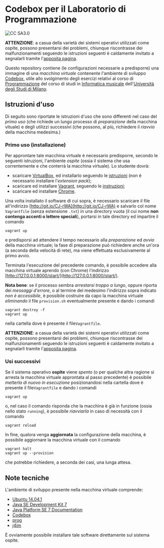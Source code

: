 # Codebox per il Laboratorio di Programmazione


![CC SA3.0](http://i.creativecommons.org/l/by-sa/3.0/88x31.png)

**ATTENZIONE**: a casua della varietà dei sistemi operativi  utilizzati come
ospite, possono presentarsi dei problemi, chiunque riscontrasse dei
malfunzionamenti seguendo le istruzioni seguenti è caldamente invitato a
segnalarli tramite l'[apposita pagina](http://goo.gl/forms/IYxj9GtX58).

Questo repository contiene (le configurazioni necessarie a predisporre) una
immagine di una *macchina virtuale* contenente l'ambiente di sviluppo
[Codebox](https://www.codebox.io/), utile allo svolgimento degli esercizi
relativi al corso di [Programmazione](http://boldi.di.unimi.it/Corsi/Mus2014/)
del corso di studi in [Informatica
musicale](http://www.ccdinf.unimi.it/it/corsiDiStudio/2015/F3Xof2/)
dell'[Università degli Studi di Milano](http://www.unimi.it/).

## Istruzioni d'uso

Di seguito sono riportate le istruzioni d'uso che sono differenti nel caso del
*primo uso* (che richiede un lungo processo di *preparazione* della macchina
vituale) e degli utilizzi successivi (che possono, al più, richiedere il
*riavvio* della macchina medesima.)

### Primo uso (installazione)

Per approntare tale macchina virtuale è necessario predisporre, secondo le
seguenti istruzioni, l'ambiente *ospite* (ossia il sistema che usa
correntemente e che conterrà la macchina virtuale). Lo studente dovrà:

* scaricare [VirtualBox](https://www.virtualbox.org/), ed installarlo seguendo le [istruzioni](https://www.virtualbox.org/manual/ch02.html) (non è necessario installare l'*extension pack*);
* scaricare ed installare [Vagrant](http://www.vagrantup.com/), seguendo le [instruzioni](http://docs.vagrantup.com/v2/installation/index.html);
* scaricare ed installare [Chrome](https://www.google.com/chrome/).

Una volta installato il software di cui sopra, è necessario scaricare il file
all'indirizzo [http://git.io/CJ-rWA](http://git.io/CJ-rWA) e salvarlo col nome
`Vagrantfile` (senza estensione `.txt`) in una directory vuota (il cui nome **non contenga accenti o lettere speciali**), portarsi in
tale directory ed impartire il comando

	vagrant up

e predisporsi ad attendere il tempo necessario alla *preparazione* ed *avvio*
della macchina virtuale; la fase di preparazione può richiedere anche un'ora
(a seconda della velocità di rete), ma viene effettuata esclusivamente al
primo avvio.

Terminata l'esecuzione del precedente comando, è possibile accedere alla
macchina virtuale aprendo (con Chrome) l'indirizzo
[http://127.0.0.1:8000/start/](http://127.0.0.1:8000/start/).

**Nota bene**: se il processo sembra *arrestarsi troppo a lungo*, oppure
riporta dei *messaggi d'errore*, o al termine del medesimo l'indirizzo sopra
indicato *non è accessibile*, è possibile costruire da capo la macchina
virtuale *eliminando* il file `provision.sh` eventualmente presente e dando i
comandi

    vagrant destroy -f
    vagrant up

nella cartella dove è presente il file`Vagrantfile`.

**ATTENZIONE**: a casua della varietà dei sistemi operativi  utilizzati come
ospite, possono presentarsi dei problemi, chiunque riscontrasse dei
malfunzionamenti seguendo le istruzioni seguenti è caldamente invitato a
segnalarli tramite l'[apposita pagina](http://goo.gl/forms/IYxj9GtX58).

### Usi successivi

Se il sistema operativo **ospite** viene *spento* (o per qualche altra ragione
si arresta la macchina virtuale approntata al passo precedente) è possibile
*metterla di nuovo in esecuzione* posizionandosi nella cartella  dove è
presente il file`Vagrantfile` e dando i comandi

    vagrant up

o, nel caso il comando risponda che la macchina è già in funzione (ossia nello
stato `running`), è possibile *riavviarla* in caso di necessità con il comando

    vagrant reload

In fine, qualora venga **aggiornata** la configurazione della macchina, è
possibile aggiornare la macchina virtuale con il comando

	vagrant halt
	vagrant up --provision

che potrebbe richiedere, a seconda dei casi, una lunga attesa.


## Note tecniche


L'ambiente di sviluppo presente nella macchina virtuale comprende:

- [Ubuntu 14.04.1](http://releases.ubuntu.com/14.04/)
- [Java SE Development Kit 7](http://www.oracle.com/technetwork/java/javase/downloads/jdk7-downloads-1880260.html)
- [Java Platform SE 7 Documentation](http://docs.oracle.com/javase/7/docs/)
- [Codebox](https://www.codebox.io/)
- [prog](http://pighizzini.di.unimi.it/jb/librerie/)
- [j4im](https://github.com/mapio/j4im)

È ovviamente possibile installare tale software direttamente sul sistema
ospite.

